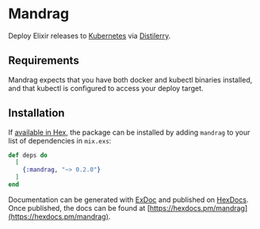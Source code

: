 # Mandrag

Deploy Elixir releases to [Kubernetes](https://kubernetes.io/) via [Distilerry](https://github.com/bitwalker/distillery).

## Requirements
Mandrag expects that you have both docker and kubectl binaries installed, and that kubectl is
configured to access your deploy target.

## Installation

If [available in Hex](https://hex.pm/docs/publish), the package can be installed
by adding `mandrag` to your list of dependencies in `mix.exs`:

```elixir
def deps do
  [
    {:mandrag, "~> 0.2.0"}
  ]
end
```

Documentation can be generated with [ExDoc](https://github.com/elixir-lang/ex_doc)
and published on [HexDocs](https://hexdocs.pm). Once published, the docs can
be found at [https://hexdocs.pm/mandrag](https://hexdocs.pm/mandrag).
